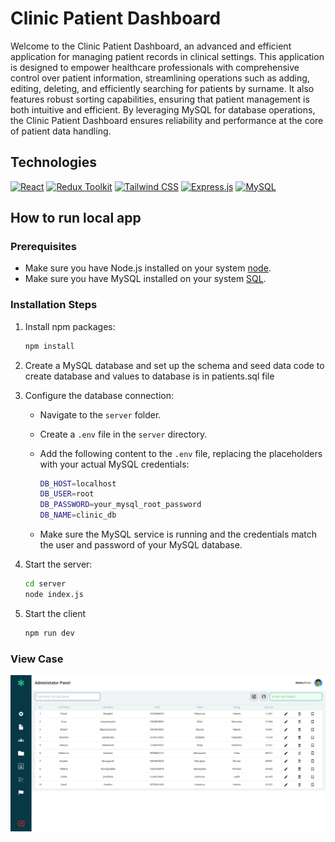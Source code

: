 # Clinic Patient Dashboard

Welcome to the Clinic Patient Dashboard, an advanced and efficient application for managing patient records in clinical settings. This application is designed to empower healthcare professionals with comprehensive control over patient information, streamlining operations such as adding, editing, deleting, and efficiently searching for patients by surname. It also features robust sorting capabilities, ensuring that patient management is both intuitive and efficient. By leveraging MySQL for database operations, the Clinic Patient Dashboard ensures reliability and performance at the core of patient data handling.

## Technologies

[![React](https://img.shields.io/badge/React-gray?style=for-the-badge&logo=react&logoColor=61DAFB)](https://reactjs.org/)
[![Redux Toolkit](https://img.shields.io/badge/Redux_Toolkit-764ABC?style=for-the-badge&logo=redux&logoColor=white)](https://redux-toolkit.js.org/)
[![Tailwind CSS](https://img.shields.io/badge/Tailwind%20CSS-0F172A?style=for-the-badge&logo=tailwind-css&logoColor=white)](https://tailwindcss.com/)
[![Express.js](https://img.shields.io/badge/Express.js-black?style=for-the-badge&logo=express&logoColor=white)](https://expressjs.com/)
[![MySQL](https://img.shields.io/badge/MySQL-ADD8E6?style=for-the-badge&logo=mysql)](https://www.mysql.com/)

## How to run local app

### Prerequisites

- Make sure you have Node.js installed on your system [node](https://nodejs.org/).
- Make sure you have MySQL installed on your system [SQL](https://dev.mysql.com/downloads/mysql/).

### Installation Steps

1. Install npm packages:

   ```sh
   npm install
   ```

2. Create a MySQL database and set up the schema and seed data
   code to create database and values to database is in patients.sql file
3. Configure the database connection:

   - Navigate to the `server` folder.
   - Create a `.env` file in the `server` directory.
   - Add the following content to the `.env` file, replacing the placeholders with your actual MySQL credentials:

     ```sh
     DB_HOST=localhost
     DB_USER=root
     DB_PASSWORD=your_mysql_root_password
     DB_NAME=clinic_db
     ```

   - Make sure the MySQL service is running and the credentials match the user and password of your MySQL database.

4. Start the server:

   ```sh
   cd server
   node index.js
   ```

5. Start the client

   ```sh
   npm run dev
   ```

### View Case

   ![App](src/assets/img/adminPanel.jpg "App")

